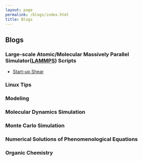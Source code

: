```yaml
---
layout: page
permalink: /blogs/index.html
title: Blogs
---
```


## Blogs

### **L**arge-scale **A**tomic/**M**olecular **M**assively **P**arallel **S**imulator([LAMMPS](https://www.lammps.org/)) Scripts

- [Start-up Shear](https://marwise.github.io/blogs/in_shear)


### Linux Tips


### Modeling


### Molecular Dynamics Simulation

<!-- - [22岁，站在人生的交叉路口](https://caihanlin.com/blogs/22yrs)-->


### Monte Carlo Simulation


### Numerical Solutions of Phenomenological Equations


### Organic Chemistry


